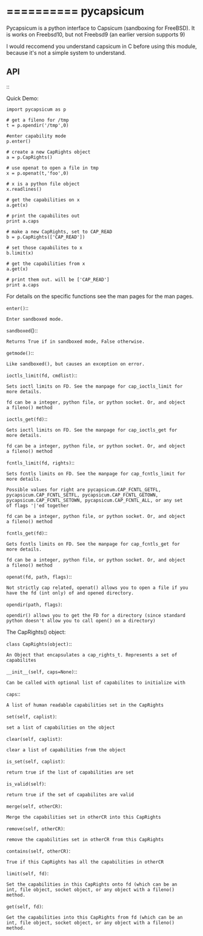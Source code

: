 ==========
pycapsicum
==========

Pycapsicum is a python interface to Capsicum (sandboxing for FreeBSD). It
is works on Freebsd10, but not Freebsd9 (an earlier version supports 9)

I would reccomend you understand capsicum in C before using this module,
because it's not a simple system to understand.

API
---

::

Quick Demo:


    import pycapsicum as p

    # get a fileno for /tmp
    t = p.opendir('/tmp',0)

    #enter capability mode
    p.enter()

    # create a new CapRights object
    a = p.CapRights()

    # use openat to open a file in tmp
    x = p.openat(t,'foo',0)

    # x is a python file object
    x.readlines()

    # get the capabilities on x
    a.get(x)

    # print the capabilites out
    print a.caps

    # make a new CapRights, set to CAP_READ
    b = p.CapRights(['CAP_READ'])

    # set those capabilites to x
    b.limit(x)

    # get the capabilities from x
    a.get(x)

    # print them out. will be ['CAP_READ']
    print a.caps


For details on the specific functions see the man pages for the man pages.

``enter()``::

    Enter sandboxed mode.

``sandboxed``()::

    Returns True if in sandboxed mode, False otherwise.

``getmode()``::

    Like sandboxed(), but causes an exception on error.

``ioctls_limit(fd, cmdlist)``::

    Sets ioctl limits on FD. See the manpage for cap_ioctls_limit for
    more details.

    fd can be a integer, python file, or python socket. Or, and object
    a fileno() method

``ioctls_get(fd)``::

    Gets ioctl limits on FD. See the manpage for cap_ioctls_get for
    more details.

    fd can be a integer, python file, or python socket. Or, and object
    a fileno() method


``fcntls_limit(fd, rights)``::

    Sets fcntls limits on FD. See the manpage for cap_fcntls_limit for
    more details.

    Possible values for right are pycapsicum.CAP_FCNTL_GETFL,
    pycapsicum.CAP_FCNTL_SETFL, pycapsicum.CAP_FCNTL_GETOWN,
    pycapsicum.CAP_FCNTL_SETOWN, pycapsicum.CAP_FCNTL_ALL, or any set
    of flags '|'ed together

    fd can be a integer, python file, or python socket. Or, and object
    a fileno() method


``fcntls_get(fd)``::

    Gets fcntls limits on FD. See the manpage for cap_fcntls_get for
    more details.

    fd can be a integer, python file, or python socket. Or, and object
    a fileno() method


``openat(fd, path, flags)``::

    Not strictly cap related, openat() allows you to open a file if you
    have the fd (int only) of and opened directory.

``opendir(path, flags)``:

    opendir() allows you to get the FD for a directory (since standard
    python doesn't allow you to call open() on a directory)


 The CapRights() object:

``class CapRights(object)``::

    An Object that encapsulates a cap_rights_t. Represents a set of
    capabilites

``__init__(self, caps=None)``::

    Can be called with optional list of capabilites to initialize with

``caps``::

    A list of human readable capabilities set in the CapRights

``set(self, caplist)``:

    set a list of capabilities on the object

``clear(self, caplist)``:

    clear a list of capabilities from the object

``is_set(self, caplist)``:

    return true if the list of capabilities are set

``is_valid(self)``:

    return true if the set of capabilites are valid

``merge(self, otherCR)``:

    Merge the capabilities set in otherCR into this CapRights

``remove(self, otherCR)``:

    remove the capabilities set in otherCR from this CapRights

``contains(self, otherCR)``:

    True if this CapRights has all the capabilities in otherCR

``limit(self, fd)``:

    Set the capabilities in this CapRights onto fd (which can be an
    int, file object, socket object, or any object with a fileno()
    method.

``get(self, fd)``:

    Get the capabilities into this CapRights from fd (which can be an
    int, file object, socket object, or any object with a fileno()
    method.


